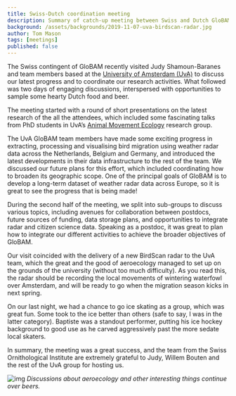 ```yaml
---
title: Swiss-Dutch coordination meeting
description: Summary of catch-up meeting between Swiss and Dutch GloBAM team members on 6-8 November 2019.  
background: /assets/backgrounds/2019-11-07-uva-birdscan-radar.jpg
author: Tom Mason
tags: [meetings]
published: false
---
```


The Swiss contingent of GloBAM recently visited Judy Shamoun-Baranes and team members based at the [University of Amsterdam (UvA)](https://www.uva.nl/) to discuss our latest progress and to coordinate our research activities. What followed was two days of engaging discussions, interspersed with opportunities to sample some hearty Dutch food and beer.

The meeting started with a round of short presentations on the latest research of the all the attendees, which included some fascinating talks from PhD students in UvA’s [Animal Movement Ecology](https://ibed.uva.nl/content/research-departments/theoretical-and-computational-ecology/research/animal-movement-ecology/animal-movement-ecology.html) research group.

The UvA GloBAM team members have made some exciting progress in extracting, processing and visualising bird migration using weather radar data across the Netherlands, Belgium and Germany, and introduced the latest developments in their data infrastructure to the rest of the team. We discussed our future plans for this effort, which included coordinating how to broaden its geographic scope. One of the principal goals of GloBAM is to develop a long-term dataset of weather radar data across Europe, so it is great to see the progress that is being made!

During the second half of the meeting, we split into sub-groups to discuss various topics, including avenues for collaboration between postdocs, future sources of funding, data storage plans, and opportunities to integrate radar and citizen science data. Speaking as a postdoc, it was great to plan how to integrate our different activities to achieve the broader objectives of GloBAM.

Our visit coincided with the delivery of a new BirdScan radar to the UvA team, which the great and the good of aeroecology managed to set up on the grounds of the university (without too much difficulty). As you read this, the radar should be recording the local movements of wintering waterfowl over Amsterdam, and will be ready to go when the migration season kicks in next spring. 

On our last night, we had a chance to go ice skating as a group, which was great fun. Some took to the ice better than others (safe to say, I was in the latter category). Baptiste was a standout performer, putting his ice hockey background to good use as he carved aggressively past the more sedate local skaters.

In summary, the meeting was a great success, and the team from the Swiss Ornithological Institute are extremely grateful to Judy, Willem Bouten and the rest of the UvA group for hosting us.

![img](/assets/images/2019-11-07-uva-dinner.jpg)
_Discussions about aeroecology and other interesting things continue over beers._
